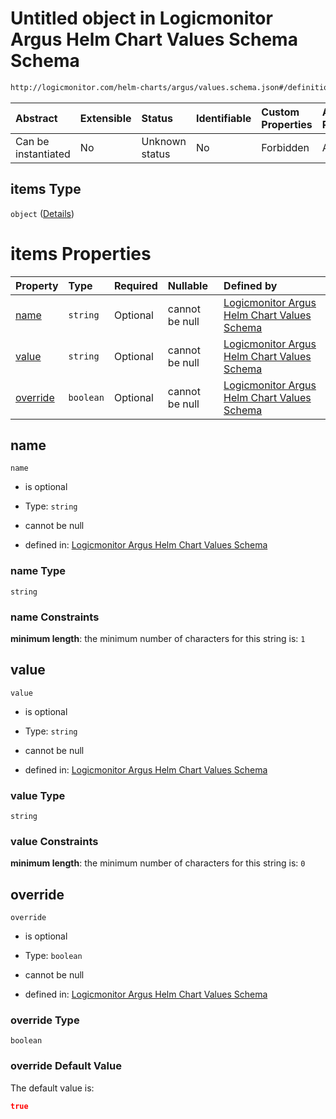 # Untitled object in Logicmonitor Argus Helm Chart Values Schema Schema

```txt
http://logicmonitor.com/helm-charts/argus/values.schema.json#/definitions/propoptsarray/items
```



| Abstract            | Extensible | Status         | Identifiable | Custom Properties | Additional Properties | Access Restrictions | Defined In                                                        |
| :------------------ | :--------- | :------------- | :----------- | :---------------- | :-------------------- | :------------------ | :---------------------------------------------------------------- |
| Can be instantiated | No         | Unknown status | No           | Forbidden         | Allowed               | none                | [values.schema.json\*](values.schema.json "open original schema") |

## items Type

`object` ([Details](values-definitions-propopts.md))

# items Properties

| Property              | Type      | Required | Nullable       | Defined by                                                                                                                                                                                                 |
| :-------------------- | :-------- | :------- | :------------- | :--------------------------------------------------------------------------------------------------------------------------------------------------------------------------------------------------------- |
| [name](#name)         | `string`  | Optional | cannot be null | [Logicmonitor Argus Helm Chart Values Schema](values-definitions-propopts-properties-name.md "http://logicmonitor.com/helm-charts/argus/values.schema.json#/definitions/propopts/properties/name")         |
| [value](#value)       | `string`  | Optional | cannot be null | [Logicmonitor Argus Helm Chart Values Schema](values-definitions-propopts-properties-value.md "http://logicmonitor.com/helm-charts/argus/values.schema.json#/definitions/propopts/properties/value")       |
| [override](#override) | `boolean` | Optional | cannot be null | [Logicmonitor Argus Helm Chart Values Schema](values-definitions-propopts-properties-override.md "http://logicmonitor.com/helm-charts/argus/values.schema.json#/definitions/propopts/properties/override") |

## name



`name`

*   is optional

*   Type: `string`

*   cannot be null

*   defined in: [Logicmonitor Argus Helm Chart Values Schema](values-definitions-propopts-properties-name.md "http://logicmonitor.com/helm-charts/argus/values.schema.json#/definitions/propopts/properties/name")

### name Type

`string`

### name Constraints

**minimum length**: the minimum number of characters for this string is: `1`

## value



`value`

*   is optional

*   Type: `string`

*   cannot be null

*   defined in: [Logicmonitor Argus Helm Chart Values Schema](values-definitions-propopts-properties-value.md "http://logicmonitor.com/helm-charts/argus/values.schema.json#/definitions/propopts/properties/value")

### value Type

`string`

### value Constraints

**minimum length**: the minimum number of characters for this string is: `0`

## override



`override`

*   is optional

*   Type: `boolean`

*   cannot be null

*   defined in: [Logicmonitor Argus Helm Chart Values Schema](values-definitions-propopts-properties-override.md "http://logicmonitor.com/helm-charts/argus/values.schema.json#/definitions/propopts/properties/override")

### override Type

`boolean`

### override Default Value

The default value is:

```json
true
```

